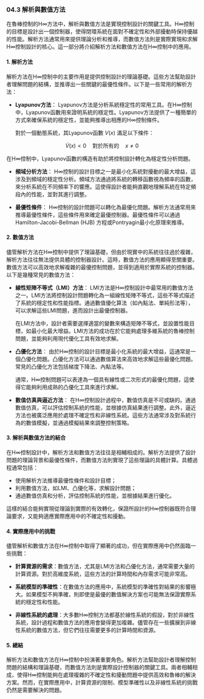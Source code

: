 ### 04.3 解析與數值方法

在魯棒控制的H∞方法中，解析與數值方法是實現控制設計的關鍵工具。H∞控制的目標是設計出一個控制器，使得閉環系統在面對不確定性和外部擾動時保持優越的性能。解析方法通常用來提供理論分析和推導，而數值方法則是實際實現和求解H∞控制設計的核心。這一部分將介紹解析方法和數值方法在H∞控制中的應用。

#### 1. 解析方法

解析方法在H∞控制中的主要作用是提供控制設計的理論基礎。這些方法幫助設計者理解問題的結構，並推導出一些關鍵的最優性條件。以下是一些常用的解析方法：

- **Lyapunov方法**：
  Lyapunov方法是分析系統穩定性的常用工具。在H∞控制中，Lyapunov函數用來證明系統的穩定性。Lyapunov方法提供了一種簡單的方式來確保系統的穩定性，並能夠推導出相應的H∞控制條件。

  對於一個動態系統，其Lyapunov函數  $`V(x)`$  滿足以下條件：
  
```math
\dot{V}(x) < 0 \quad \text{對於所有的} \quad x \neq 0
```

  在H∞控制中，Lyapunov函數的構造有助於將控制設計轉化為穩定性分析問題。

- **頻域分析方法**：
  H∞控制的設計目標之一是最小化系統對擾動的最大增益，這涉及到頻域的穩定性分析。頻域方法通過將系統的轉移函數視為頻率的函數，來分析系統在不同頻率下的響應。這使得設計者能夠直觀地理解系統在特定頻段內的性能，並對其進行調整。

- **最優性條件**：
  H∞控制的設計問題可以轉化為最優化問題。解析方法通常用來推導最優性條件，這些條件用來確定最優控制器。最優性條件可以通過Hamilton-Jacobi-Bellman (HJB) 方程或Pontryagin最小化原理來推導。

#### 2. 數值方法

儘管解析方法在H∞控制中提供了理論基礎，但由於現實中的系統往往過於複雜，解析方法往往無法提供具體的控制器設計。這時，數值方法的應用顯得至關重要。數值方法可以高效地求解複雜的最優控制問題，並得到適用於實際系統的控制器。以下是幾種常見的數值方法：

- **線性矩陣不等式（LMI）方法**：
  LMI方法是H∞控制設計中最常用的數值方法之一。LMI方法將控制設計問題轉化為一組線性矩陣不等式，這些不等式描述了系統的穩定性和性能指標。通過數值優化算法（如內點法、單純形法等），可以求解這些LMI問題，進而設計出最優控制器。

  在LMI方法中，設計者需要選擇適當的變數來構造矩陣不等式，並設置性能目標，如最小化最大增益。LMI方法的成功在於它能夠處理多維系統的魯棒控制問題，並能夠利用現代優化工具有效地求解。

- **凸優化方法**：
  由於H∞控制的設計目標是最小化系統的最大增益，這通常是一個凸優化問題。凸優化方法可以通過數值算法來高效地求解這些最優化問題。常見的凸優化方法包括梯度下降法、內點法等。

  通常，H∞控制問題可以表達為一個具有線性或二次形式的最優化問題，這使得它能夠利用成熟的凸優化工具來進行求解。

- **數值仿真與逼近方法**：
  在H∞控制設計過程中，數值仿真是不可或缺的。通過數值仿真，可以評估控制系統的性能，並根據仿真結果進行調整。此外，逼近方法也被廣泛應用於處理不確定性和非線性系統。這些方法通常涉及對系統行為的數值模擬，並通過模擬結果來調整控制策略。

#### 3. 解析與數值方法的結合

在H∞控制設計中，解析方法和數值方法往往是相輔相成的。解析方法提供了設計問題的理論背景和最優性條件，而數值方法則實現了這些理論的具體計算。具體過程通常包括：

- 使用解析方法推導最優性條件和設計目標；
- 利用數值方法，如LMI、凸優化等，求解設計問題；
- 通過數值仿真和分析，評估控制系統的性能，並根據結果進行優化。

這樣的結合能夠實現從理論到實際的有效轉化，保證所設計的H∞控制器既符合理論要求，又能夠適應實際應用中的不確定性和擾動。

#### 4. 實際應用中的挑戰

儘管解析和數值方法在H∞控制中取得了顯著的成功，但在實際應用中仍然面臨一些挑戰：

- **計算資源的需求**：數值方法，尤其是LMI方法和凸優化方法，通常需要大量的計算資源。對於高維度系統，這些方法的計算時間和內存需求可能非常高。
  
- **系統模型的準確性**：在數值方法的應用中，系統模型的準確性對結果的影響極大。如果模型不夠準確，則即使是最優的數值解決方案也可能無法保證實際系統的穩定性和性能。

- **非線性系統的處理**：大多數H∞控制方法都基於線性系統的假設，對於非線性系統，設計過程和數值方法的應用會變得更加複雜。儘管存在一些擴展到非線性系統的數值方法，但它們往往需要更多的計算時間和資源。

#### 5. 總結

解析方法和數值方法在H∞控制中扮演著重要角色。解析方法幫助設計者理解控制問題的結構和理論基礎，而數值方法則是實際設計控制器的關鍵工具。兩者相輔相成，使得H∞控制能夠在處理複雜的不確定性和擾動問題中提供高效和魯棒的解決方案。然而，在實際應用中，計算資源的限制、模型準確性以及非線性系統的挑戰仍然是需要解決的問題。